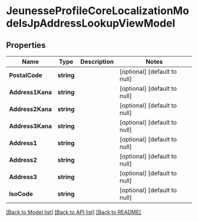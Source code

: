 # JeunesseProfileCoreLocalizationModelsJpAddressLookupViewModel

## Properties
Name | Type | Description | Notes
------------ | ------------- | ------------- | -------------
**PostalCode** | **string** |  | [optional] [default to null]
**Address1Kana** | **string** |  | [optional] [default to null]
**Address2Kana** | **string** |  | [optional] [default to null]
**Address3Kana** | **string** |  | [optional] [default to null]
**Address1** | **string** |  | [optional] [default to null]
**Address2** | **string** |  | [optional] [default to null]
**Address3** | **string** |  | [optional] [default to null]
**IsoCode** | **string** |  | [optional] [default to null]

[[Back to Model list]](../README.md#documentation-for-models) [[Back to API list]](../README.md#documentation-for-api-endpoints) [[Back to README]](../README.md)


